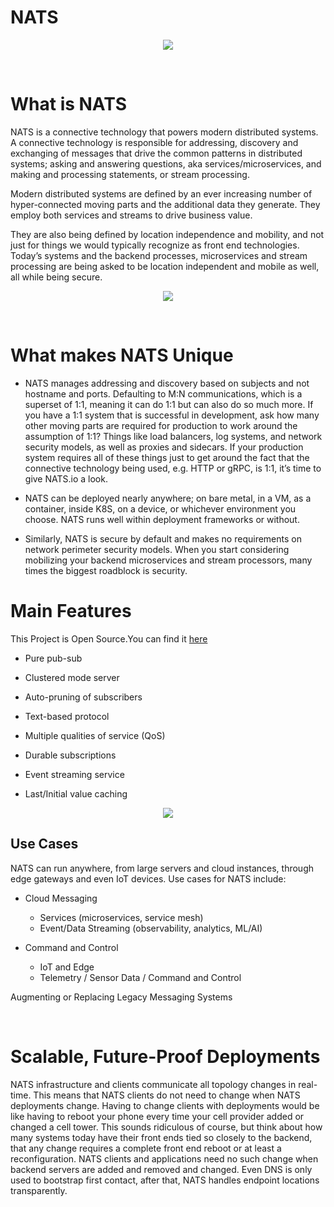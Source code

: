 # NATS

<p align="center">
  <img src="https://nats.io/img/logos/nats-horizontal-color.png">
</p>

<br>

# What is NATS

<p>
    NATS is a connective technology that powers modern distributed systems. A connective technology is responsible for addressing, discovery and exchanging of messages that drive the common patterns in distributed systems; asking and answering questions, aka services/microservices, and making and processing statements, or stream processing.
  
  Modern distributed systems are defined by an ever increasing number of hyper-connected moving parts and the additional data they generate. They employ both services and streams to drive business value.
  
  They are also being defined by location independence and mobility, and not just for things we would typically recognize as front end technologies. Today’s systems and the backend processes, microservices and stream processing are being asked to be location independent and mobile as well, all while being secure.
  
</p>

<p align="center">
  <img src="https://nats.io/img/new_social_nats.png ">
</p>

<br>

# What makes NATS Unique

<p>
  
   - NATS manages addressing and discovery based on subjects and not hostname and ports. Defaulting to M:N communications, which is a superset of 1:1, meaning it can do 1:1 but can also do so much more. If you have a 1:1 system that is successful in development, ask how many other moving parts are required for production to work around the assumption of 1:1? Things like load balancers, log systems, and network security models, as well as proxies and sidecars. If your production system requires all of these things just to get around the fact that the connective technology being used, e.g. HTTP or gRPC, is 1:1, it’s time to give NATS.io a look.
  
   - NATS can be deployed nearly anywhere; on bare metal, in a VM, as a container, inside K8S, on a device, or whichever environment you choose. NATS runs well within deployment frameworks or without.
  
   - Similarly, NATS is secure by default and makes no requirements on network perimeter security models. When you start considering mobilizing your backend microservices and stream processors, many times the biggest roadblock is security.
  
</p> 

# Main Features
<p>
  
   This Project is Open Source.You can find it <a href="https://github.com/nats-io/nats-server" target="_blank" rel="noreferrer noopener"> here </a> </p>
  
  - Pure pub-sub
  
  - Clustered mode server
  
  - Auto-pruning of subscribers
  
  - Text-based protocol
  
  - Multiple qualities of service (QoS)
  
  - Durable subscriptions
  
  - Event streaming service
  
  - Last/Initial value caching
  
</p>

<p align="center">
  <img src="https://www.cncf.io/wp-content/uploads/2020/08/NATS1-1.png">
</p>

<h2> Use Cases </h2>
<p>
  NATS can run anywhere, from large servers and cloud instances, through edge gateways and even IoT devices. Use cases for NATS include:
  
  - Cloud Messaging
  
    - Services (microservices, service mesh)
    - Event/Data Streaming (observability, analytics, ML/AI)
  
  - Command and Control
  
    - IoT and Edge
    - Telemetry / Sensor Data / Command and Control
  
  Augmenting or Replacing Legacy Messaging Systems

<br>
  
# Scalable, Future-Proof Deployments
  
<p>
   NATS infrastructure and clients communicate all topology changes in real-time. This means that NATS clients do not need to change when NATS deployments change. Having to change clients with deployments would be like having to reboot your phone every time your cell provider added or changed a cell tower. This sounds ridiculous of course, but think about how many systems today have their front ends tied so closely to the backend, that any change requires a complete front end reboot or at least a reconfiguration. NATS clients and applications need no such change when backend servers are added and removed and changed. Even DNS is only used to bootstrap first contact, after that, NATS handles endpoint locations transparently.
  
 </p>
 <br>



